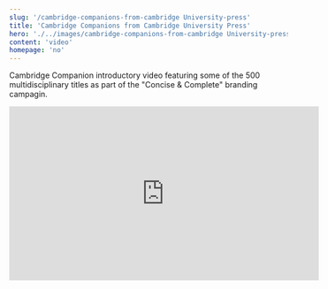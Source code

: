 ```yaml
---
slug: '/cambridge-companions-from-cambridge University-press'
title: 'Cambridge Companions from Cambridge University Press'
hero: './../images/cambridge-companions-from-cambridge University-press.jpg'
content: 'video'
homepage: 'no'
---
```


Cambridge Companion introductory video featuring some of the 500 multidisciplinary titles as part of the "Concise & Complete" branding campagin.

<iframe width="560" height="315" src="https://www.youtube.com/embed/WkojVoy31Ak" frameborder="0" allow="accelerometer; autoplay; encrypted-media; gyroscope; picture-in-picture" allowfullscreen></iframe>
